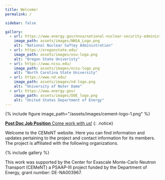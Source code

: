 ```yaml
---
title: Welcome!
permalink: /

sidebar: false

gallery:
  - url: https://www.energy.gov/nnsa/national-nuclear-security-administration
    image_path: assets/images/NNSA_Logo.png
    alt: "National Nuclear Saftey Administration"
  - url: https://oregonstate.edu/
    image_path: assets/images/osu-logo.png
    alt: "Oregon State Univeristy"
  - url: https://www.ncsu.edu/
    image_path: assets/images/ncsu-logo.png
    alt: "North Carolina State University"
  - url: https://www.nd.edu/
    image_path: assets/images/nd-logo.png
    alt: "University of Noter Dame"
  - url: https://www.energy.gov/
    image_path: assets/images/DOE_logo.png
    alt: "United States Department of Energy"
---
```


{% include figure image_path="/assets/images/cement-logo-1.png" %}

[**Post Doc Job Position** Come work with us!](/job/)
{: .notice}

Welcome to the CEMeNT website. Here you can find information and updates pertaining to the project and contact information for its members. The project is affiliated with the following organizations.

{% include gallery %}

This work was supported by the Center for Exascale Monte-Carlo Neutron Transport (CEMeNT) a PSAAP-III project funded by the Department of Energy, grant number: DE-NA003967.
